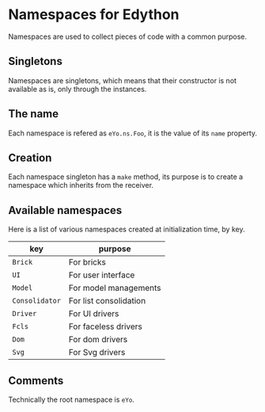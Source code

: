 # Namespaces for Edython

Namespaces are used to collect pieces of code with a common purpose.

## Singletons
Namespaces are singletons, which means that their constructor is not available as is, only through the instances.

## The name
Each namespace is refered as `eYo.ns.Foo`, it is the value of its `name` property.

## Creation

Each namespace singleton has a `make` method, its purpose is to create a namespace which inherits from the receiver.

## Available namespaces

Here is a list of various namespaces created at initialization time, by key.

| key | purpose |
|-----|---------|
| `Brick` | For bricks |
| `UI` | For user interface |
| `Model` | For model managements |
| `Consolidator` | For list consolidation |
| `Driver` | For UI drivers |
| `Fcls` | For faceless drivers |
| `Dom` | For dom drivers |
| `Svg` | For Svg drivers |


## Comments
Technically the root namespace is `eYo`.

